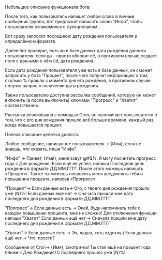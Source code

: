 Небольшое описание функционала бота:

После того, как пользователь напишет любое слово в личные сообщения группы, бот предложит написать слово "Инфо", чтобы пользователя ознакомился с функционалом.

Бот сразу запросит последнюю дату рождения пользователя в определённом формате.

Далее бот проверит, есть ли в базе данных дата рождения данного пользователя: если да – просто обновит её, в противном случае создаст поле с данными о нём (id, дата рождения).

Если дата рождения пользователя уже есть в базе данных, он сможет запросить у бота "Процент", после чего получит информацию о том, сколько % прошло с момента дня его рождения, в противном случае получит запрос о получении даты рождения.

Также пользователю доступна рассылка сообщений, которую он может включить (а после выключить) ключами "Прогресс" и "Хватит" соответственно.

Рассылка реализована с помощью Cron, он напоминает пользователю о том, что с его дня рождения прошло всё больше времени, каждый раз, когда повышается процент.

Полное описание цепочки диалога:

Любое сообщение, написанное пользователем ->
{Имя}, если не знаешь, что сказать, пиши "Инфо".

"Инфо" ->
Привет, {Имя}, меня зовут @#$%. Я могу посчитать прогресс года с Дня рождения.
Если ещё не успел, напиши Последний день рождения в формате ДД.ММ.ГГГГ.
После этого можешь написать «Процент».
Также ты можешь попросить меня уведомлять тебя о повышении процента, написав «Прогресс».

"Процент"->
Если данные есть-> Ого, с твоего дня рождения прошло уже {N}%!
Если данных ещё нет -> Сначала пришли мне дату последнего дня рождения в формате ДД.ММ.ГГГГ

"Прогресс"->
Если данные есть -> Окей, буду напоминать тебе о каждом повышении процента, мне не сложно! Для отключения функции напиши "Хватит"
Если данных ещё нет -> Сначала пришли мне дату последнего дня рождения в формате ДД.ММ.ГГГГ

"Хватит"->
Если данные есть -> Эх, ладно, хоть отдохну:)
Если данных ещё нет -> Что, прости?

Сообщение от Cron->
{Имя}, смотри-ка! Ты стал ещё на процент года ближе к Дню Рождения!
С последнего прошло уже {N}%!
